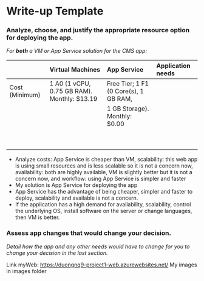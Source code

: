 # Write-up Template

### Analyze, choose, and justify the appropriate resource option for deploying the app.

*For **both** a VM or App Service solution for the CMS app:*

|                | Virtual Machines                      | App Service                            | Application needs            |
| :------------- |:--------------------------------------| :--------------------------------------|:-----------------------------|
| Cost (Minimum) | 1 A0 (1 vCPU, 0.75 GB RAM). Monthly: $13.19          | Free Tier; 1 F1 (0 Core(s), 1 GB RAM,  |                              |
|                |                                       |  1 GB Storage). Monthly: $0.00         |                              |
|                |                                       |                                        |                              |
|                |                                       |                                        |                              |
|                |                                       |                                        |                              |
|                |                                       |                                        |                              |
|                |                                       |                                        |                              |
|                |                                       |                                        |                              |
|                |                                       |                                        |                              |
|                |                                       |                                        |                              |
|                |                                       |                                        |                              |

- Analyze costs: App Service is cheaper than VM, scalability: this web app is using small resources and is less scalable so it is not a concern now, availability: both are highly available, VM is slightly better but it is not a concern now, and workflow: using App Service is simpler and faster
- My solution is App Service for deploying the app
- App Service has the advantage of being cheaper, simpler and faster to deploy, scalability and available is not a concern.
- If the application has a high demand for availability, scalability, control the underlying OS, install software on the server or change languages, then VM is better.

### Assess app changes that would change your decision.

*Detail how the app and any other needs would have to change for you to change your decision in the last section.* 

Link myWeb: https://duongnq9-project1-web.azurewebsites.net/
My images in images folder